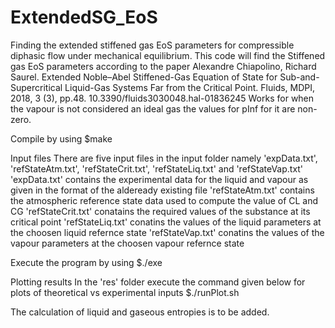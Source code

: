 # ExtendedSG_EoS
Finding the extended stiffened gas EoS parameters for compressible diphasic flow under mechanical equilibrium. 
This code will find the Stiffened gas EoS parameters according to the paper
Alexandre Chiapolino, Richard Saurel. Extended Noble–Abel Stiffened-Gas Equation of State for
Sub-and-Supercritical Liquid-Gas Systems Far from the Critical Point. Fluids, MDPI, 2018, 3 (3),
pp.48. 10.3390/fluids3030048.hal-01836245
Works for when the vapour is not considered an ideal gas the values for pInf for it are non-zero.

Compile by using
$make

Input files
There are five input files in the input folder namely 'expData.txt', 'refStateAtm.txt', 'refStateCrit.txt', 'refStateLiq.txt' and 'refStateVap.txt'
'expData.txt' contains the experimental data for the liquid and vapour as given in the format of the aldeready existing file
'refStateAtm.txt' contains the atmospheric reference state data used to compute the value of CL and CG
'refStateCrit.txt' conatains the required values of the substance at its critical point
'refStateLiq.txt' conatins the values of the liquid parameters at the choosen liquid refernce state
'refStateVap.txt' conatins the values of the vapour parameters at the choosen vapour refernce state

Execute the program by using 
$./exe

Plotting results
In the 'res' folder execute the command given below for plots of theoretical vs experimental inputs
$./runPlot.sh

The calculation of liquid and gaseous entropies is to be added.
